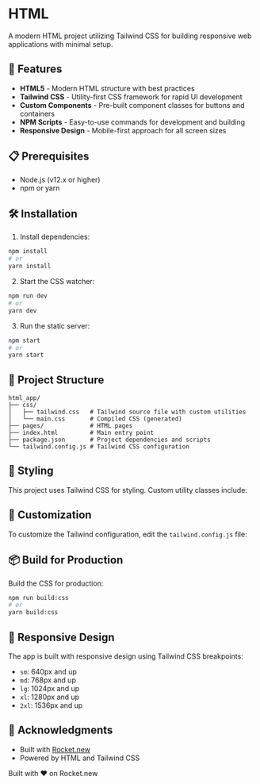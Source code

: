 # HTML

A modern HTML project utilizing Tailwind CSS for building responsive web applications with minimal setup.

## 🚀 Features

- **HTML5** - Modern HTML structure with best practices
- **Tailwind CSS** - Utility-first CSS framework for rapid UI development
- **Custom Components** - Pre-built component classes for buttons and containers
- **NPM Scripts** - Easy-to-use commands for development and building
- **Responsive Design** - Mobile-first approach for all screen sizes

## 📋 Prerequisites

- Node.js (v12.x or higher)
- npm or yarn

## 🛠️ Installation

1. Install dependencies:
```bash
npm install
# or
yarn install
```

2. Start the CSS watcher:
```bash
npm run dev
# or
yarn dev
```

3. Run the static server:
```bash
npm start
# or
yarn start
```

## 📁 Project Structure

```
html_app/
├── css/
│   ├── tailwind.css   # Tailwind source file with custom utilities
│   └── main.css       # Compiled CSS (generated)
├── pages/             # HTML pages
├── index.html         # Main entry point
├── package.json       # Project dependencies and scripts
└── tailwind.config.js # Tailwind CSS configuration
```

## 🎨 Styling

This project uses Tailwind CSS for styling. Custom utility classes include:


## 🧩 Customization

To customize the Tailwind configuration, edit the `tailwind.config.js` file:


## 📦 Build for Production

Build the CSS for production:

```bash
npm run build:css
# or
yarn build:css
```

## 📱 Responsive Design

The app is built with responsive design using Tailwind CSS breakpoints:

- `sm`: 640px and up
- `md`: 768px and up
- `lg`: 1024px and up
- `xl`: 1280px and up
- `2xl`: 1536px and up

## 🙏 Acknowledgments

- Built with [Rocket.new](https://rocket.new)
- Powered by HTML and Tailwind CSS

Built with ❤️ on Rocket.new
